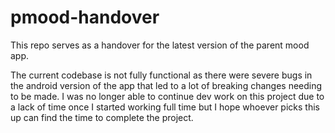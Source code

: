 # pmood-handover
This repo serves as a handover for the latest version of the parent mood app.

The current codebase is not fully functional as there were severe bugs in the android version of the app that led to a lot of breaking changes needing to be made. I was no longer able to continue dev work on this project due to a lack of time once I started working full time but I hope whoever picks this up can find the time to complete the project.
